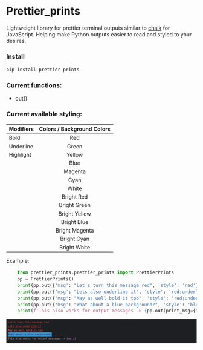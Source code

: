 # Prettier_prints

Lightweight library for prettier terminal outputs similar to [chalk](https://github.com/chalk/chalk) for JavaScript. 
Helping make Python outputs easier to read and styled to your desires.

### Install
```python
pip install prettier-prints
```

### Current functions:
 - out()

### Current available styling:
| Modifiers | Colors / Background Colors |    
|:----------|:--------------------------:|
| Bold      |            Red             |
| Underline |           Green            | 
| Highlight |           Yellow           |
|           |            Blue            |
|           |          Magenta           |
|           |            Cyan            |
|           |           White            |
|           |         Bright Red         |
|           |        Bright Green        |
|           |       Bright Yellow        |
|           |        Bright Blue         |
|           |       Bright Magenta       |
|           |        Bright Cyan         |
|           |        Bright White        |


Example:
```python
    from prettier_prints.prettier_prints import PrettierPrints
    pp = PrettierPrints()
    print(pp.out({'msg': "Let's turn this message red", 'style': 'red'}))
    print(pp.out({'msg': "Lets also underline it", 'style': 'red;underline'}))
    print(pp.out({'msg': "May as well bold it too", 'style': 'red;underline;bold'}))
    print(pp.out({'msg': "What about a blue background?", 'style': 'blue;highlight'}))
    print(f'This also works for output messages -> {pp.out(print_msg={"msg": "See :)", "style": "magenta;bold;underline"})}')
```
![output image](https://github.com/PhantomLeak/prettier_prints/blob/main/Screenshot%20from%202023-08-02%2023-48-41.png?raw=true)
